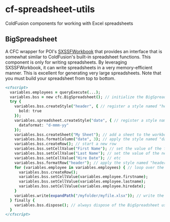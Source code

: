 # cf-spreadsheet-utils
ColdFusion components for working with Excel spreadsheets

## BigSpreadsheet

A CFC wrapper for POI's [SXSSFWorkbook](https://poi.apache.org/apidocs/dev/org/apache/poi/xssf/streaming/SXSSFWorkbook.html) that provides an interface that is somewhat similar to ColdFusion's built-in spreadsheet functions. This component is only for writing spreadsheets. By leveraging SXSSFWorkbook, it can write spreadsheets in a very memory-efficient manner. This is excellent for generating very large spreadsheets. Note that you must build your spreadsheet from top to bottom.

```cfml
<cfscript>
  variables.employees = queryExecute(...);
  variables.bss = new cfc.BigSpreadsheet(); // initialize the BigSpreadsheet
  try {
    variables.bss.createStyle("header", { // register a style named "header" which makes the text bold
      bold: true
    });
    variables.spreadsheet.createStyle("date", { // register a style named "date" which formats the cell as a date
      dataformat: "d-mmm-yy"
    });
    variables.bss.createSheet("My Sheet"); // add a sheet to the workbook
    variables.bss.formatColumn("date", 3); // apply the style named "date" to column 3
    variables.bss.createRow(); // start a new row
    variables.bss.setCellValue("First Name"); // set the value of the first cell in the row
    variables.bss.setCellValue("Last Name"); // set the value of the next cell in the row
    variables.bss.setCellValue("Hire Date"); // etc
    variables.bss.formatRow("header"); // apply the style named "header" to the current row
    for (variables.employee in variables.employees) { // loop over the dataset, starting a new row for each record
      variables.bss.createRow();
      variables.bss.setCellValue(variables.employee.firstname);
      variables.bss.setCellValue(variables.employee.lastname);
      variables.bss.setCellValue(variables.employee.hiredate);
    }
    variables.write(expandPath("/myfolder/myfile.xlsx")); // write the workbook to disk
  } finally {
    variables.bss.dispose(); // always dispose of the BigSpreadsheet using a try-finally block
  }
</cfscript>
```
